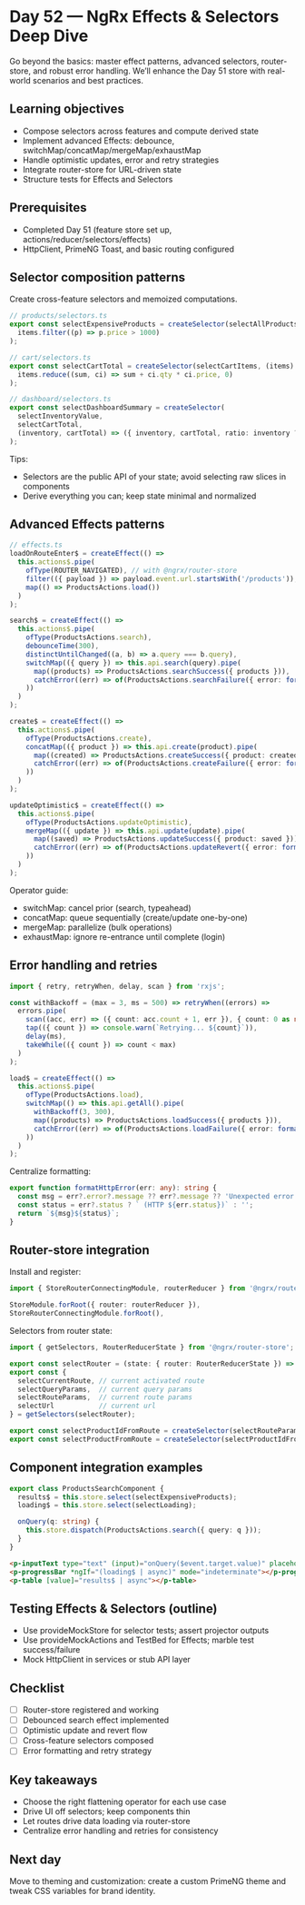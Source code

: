 # Day 52 — NgRx Effects & Selectors Deep Dive

Go beyond the basics: master effect patterns, advanced selectors, router-store, and robust error handling. We’ll enhance the Day 51 store with real-world scenarios and best practices.

## Learning objectives

- Compose selectors across features and compute derived state
- Implement advanced Effects: debounce, switchMap/concatMap/mergeMap/exhaustMap
- Handle optimistic updates, error and retry strategies
- Integrate router-store for URL-driven state
- Structure tests for Effects and Selectors

## Prerequisites

- Completed Day 51 (feature store set up, actions/reducer/selectors/effects)
- HttpClient, PrimeNG Toast, and basic routing configured

## Selector composition patterns

Create cross-feature selectors and memoized computations.

```ts
// products/selectors.ts
export const selectExpensiveProducts = createSelector(selectAllProducts, (items) =>
  items.filter((p) => p.price > 1000)
);

// cart/selectors.ts
export const selectCartTotal = createSelector(selectCartItems, (items) =>
  items.reduce((sum, ci) => sum + ci.qty * ci.price, 0)
);

// dashboard/selectors.ts
export const selectDashboardSummary = createSelector(
  selectInventoryValue,
  selectCartTotal,
  (inventory, cartTotal) => ({ inventory, cartTotal, ratio: inventory ? cartTotal / inventory : 0 })
);
```

Tips:
- Selectors are the public API of your state; avoid selecting raw slices in components
- Derive everything you can; keep state minimal and normalized

## Advanced Effects patterns

```ts
// effects.ts
loadOnRouteEnter$ = createEffect(() =>
  this.actions$.pipe(
    ofType(ROUTER_NAVIGATED), // with @ngrx/router-store
    filter(({ payload }) => payload.event.url.startsWith('/products')),
    map(() => ProductsActions.load())
  )
);

search$ = createEffect(() =>
  this.actions$.pipe(
    ofType(ProductsActions.search),
    debounceTime(300),
    distinctUntilChanged((a, b) => a.query === b.query),
    switchMap(({ query }) => this.api.search(query).pipe(
      map((products) => ProductsActions.searchSuccess({ products })),
      catchError((err) => of(ProductsActions.searchFailure({ error: formatHttpError(err) })))
    ))
  )
);

create$ = createEffect(() =>
  this.actions$.pipe(
    ofType(ProductsActions.create),
    concatMap(({ product }) => this.api.create(product).pipe(
      map((created) => ProductsActions.createSuccess({ product: created })),
      catchError((err) => of(ProductsActions.createFailure({ error: formatHttpError(err) })))
    ))
  )
);

updateOptimistic$ = createEffect(() =>
  this.actions$.pipe(
    ofType(ProductsActions.updateOptimistic),
    mergeMap(({ update }) => this.api.update(update).pipe(
      map((saved) => ProductsActions.updateSuccess({ product: saved })),
      catchError((err) => of(ProductsActions.updateRevert({ error: formatHttpError(err), update })))
    ))
  )
);
```

Operator guide:
- switchMap: cancel prior (search, typeahead)
- concatMap: queue sequentially (create/update one-by-one)
- mergeMap: parallelize (bulk operations)
- exhaustMap: ignore re-entrance until complete (login)

## Error handling and retries

```ts
import { retry, retryWhen, delay, scan } from 'rxjs';

const withBackoff = (max = 3, ms = 500) => retryWhen((errors) =>
  errors.pipe(
    scan((acc, err) => ({ count: acc.count + 1, err }), { count: 0 as number, err: null as any }),
    tap(({ count }) => console.warn(`Retrying... ${count}`)),
    delay(ms),
    takeWhile(({ count }) => count < max)
  )
);

load$ = createEffect(() =>
  this.actions$.pipe(
    ofType(ProductsActions.load),
    switchMap(() => this.api.getAll().pipe(
      withBackoff(3, 300),
      map((products) => ProductsActions.loadSuccess({ products })),
      catchError((err) => of(ProductsActions.loadFailure({ error: formatHttpError(err) })))
    ))
  )
);
```

Centralize formatting:
```ts
export function formatHttpError(err: any): string {
  const msg = err?.error?.message ?? err?.message ?? 'Unexpected error';
  const status = err?.status ? ` (HTTP ${err.status})` : '';
  return `${msg}${status}`;
}
```

## Router-store integration

Install and register:
```ts
import { StoreRouterConnectingModule, routerReducer } from '@ngrx/router-store';

StoreModule.forRoot({ router: routerReducer }),
StoreRouterConnectingModule.forRoot(),
```

Selectors from router state:
```ts
import { getSelectors, RouterReducerState } from '@ngrx/router-store';

export const selectRouter = (state: { router: RouterReducerState }) => state.router;
export const {
  selectCurrentRoute, // current activated route
  selectQueryParams,  // current query params
  selectRouteParams,  // current route params
  selectUrl           // current url
} = getSelectors(selectRouter);

export const selectProductIdFromRoute = createSelector(selectRouteParams, (p) => p['id'] as string | undefined);
export const selectProductFromRoute = createSelector(selectProductIdFromRoute, selectProductEntities, (id, entities) => id ? entities[id] ?? null : null);
```

## Component integration examples

```ts
export class ProductsSearchComponent {
  results$ = this.store.select(selectExpensiveProducts);
  loading$ = this.store.select(selectLoading);

  onQuery(q: string) {
    this.store.dispatch(ProductsActions.search({ query: q }));
  }
}
```

```html
<p-inputText type="text" (input)="onQuery($event.target.value)" placeholder="Search products" />
<p-progressBar *ngIf="(loading$ | async)" mode="indeterminate"></p-progressBar>
<p-table [value]="results$ | async"></p-table>
```

## Testing Effects & Selectors (outline)

- Use provideMockStore for selector tests; assert projector outputs
- Use provideMockActions and TestBed for Effects; marble test success/failure
- Mock HttpClient in services or stub API layer

## Checklist

- [ ] Router-store registered and working
- [ ] Debounced search effect implemented
- [ ] Optimistic update and revert flow
- [ ] Cross-feature selectors composed
- [ ] Error formatting and retry strategy

## Key takeaways

- Choose the right flattening operator for each use case
- Drive UI off selectors; keep components thin
- Let routes drive data loading via router-store
- Centralize error handling and retries for consistency

## Next day

Move to theming and customization: create a custom PrimeNG theme and tweak CSS variables for brand identity.
